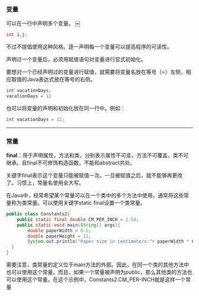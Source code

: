 ### 变量
可以在一行中声明多个变量。
￼
```java
int i,j; 
```
不过不提倡使用这种风格。逐一声明每一个变量可以提高程序的可读性。

声明过一个变量后，必须用赋值语句对变量进行显式初始化。

要想对一个已经声明过的变量进行赋值，就需要将变量名放在等号（=）左侧，相应取值的Java表达式放在等号的右侧。
```java
int vacationDays;
vacationDays = 12
```
也可以将变量的声明和初始化放在同一行中。例如：
```java
int vacationDays = 12;
```

***

### 常量
**final**：用于声明属性，方法和类，分别表示属性不可变，方法不可覆盖，类不可继承。且final不可修饰构造函数，不能和abstract共处。 

关键字final表示这个变量只能被赋值一次。一旦被赋值之后，就不能够再更改了。习惯上，常量名使用全大写。

在Java中，经常希望某个常量可以在一个类中的多个方法中使用，通常将这些常量称为类常量。可以使用关键字static final设置一个类常量。
```java
public class Constants2{
	public static final double CM_PER_INCH = 2.54;
	public static void main(String[] args){
		double paperWidth = 8.5;
		double paperHeight = 11;
		System.out.println("Paper size in centimeters:"+ paperWidth * CM_PER_INCH + "by" + paperHeight * CM_PER_INCH);
  }
}
```

需要注意，类常量的定义位于main方法的外部。因此，在同一个类的其他方法中也可以使用这个常量。而且，如果一个常量被声明为public，那么其他类的方法也可以使用这个常量。在这个示例中，Constants2.CM_PER-INCH就是这样一个常量